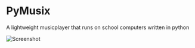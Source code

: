 # PyMusix
A lightweight musicplayer that runs on school computers written in python 

![Screenshot](https://i.imgur.com/yKNWloa.png)



